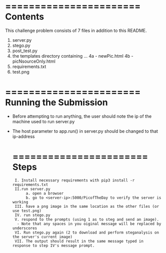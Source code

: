 =======================
Contents
=======================
This challenge problem consists of 7 files in addition to this README.
1) server.py
2) stego.py
3) post_test.py
4) the templates directory containing ...
	4a - newPic.html
	4b - picNsourceOnly.html
5) requirements.txt
6) test.png

=======================
Running the Submission
=======================
* Before attempting to run anything, the user should note the ip of the machine used to run server.py
* The host parameter to app.run() in server.py should be changed to that ip-address
  
	=======================
	Steps
	=======================
       I. Install necessary requirements with pip3 install -r requirements.txt
       II.run server.py
       		a. open a browser
       		b. go to <server-ip>:5000/PicofTheDay to verify the server is working
       III. have a png image in the same location as the other files (or use test.png)
       IV. run stego.py
       V. respond to the prompts (using 1 as to steg and send an image).
		- Note that any spaces in you oiginal message will be replaced by underscores
       VI. Run stego.py again (2 to download and perform steganalysis on the server's current image)
       VII. The output should result in the same message typed in response to step IV's message prompt.

